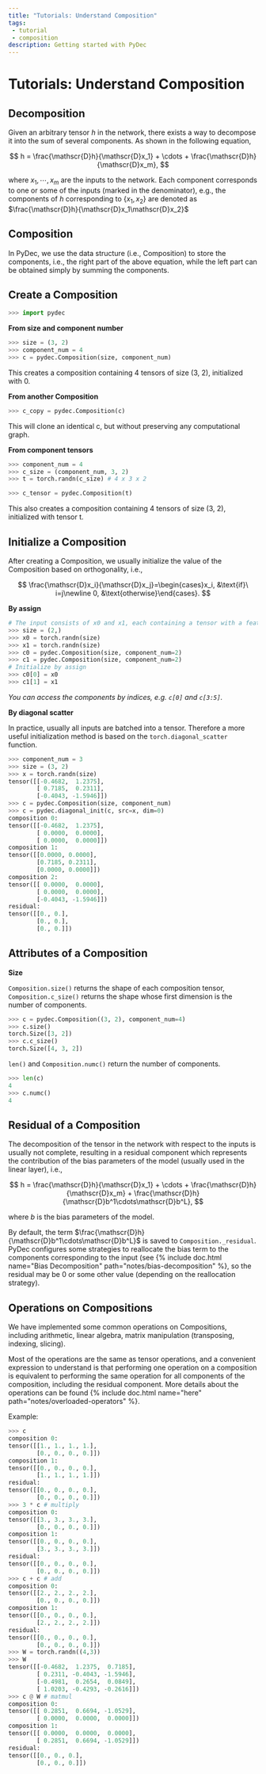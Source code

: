 ```yaml
---
title: "Tutorials: Understand Composition"
tags: 
 - tutorial
 - composition
description: Getting started with PyDec
---
```

# Tutorials: Understand Composition

## Decomposition

Given an arbitrary tensor $h$ in the network, there exists a way to decompose it into the sum of several components. As shown in the following equation,

$$
h = \frac{\mathscr{D}h}{\mathscr{D}x_1} + \cdots + \frac{\mathscr{D}h}{\mathscr{D}x_m},
$$

where $x_1,\cdots,x_m$ are the inputs to the network. Each component corresponds to one or some of the inputs (marked in the denominator), e.g., the components of $h$ corresponding to $\{x_1, x_2\}$ are denoted as $\frac{\mathscr{D}h}{\mathscr{D}x_1\mathscr{D}x_2}$

## Composition
In PyDec, we use the data structure (i.e., Composition) to store the components, i.e., the right part of the above equation, while the left part can be obtained simply by summing the components.

## Create a Composition
```python
>>> import pydec
```

**From size and component number**
```python
>>> size = (3, 2)
>>> component_num = 4
>>> c = pydec.Composition(size, component_num)
```
This creates a composition containing 4 tensors of size (3, 2), initialized with 0.

**From another Composition**
```python
>>> c_copy = pydec.Composition(c)
```
This will clone an identical c, but without preserving any computational graph.

**From component tensors**
```python
>>> component_num = 4
>>> c_size = (component_num, 3, 2)
>>> t = torch.randn(c_size) # 4 x 3 x 2

>>> c_tensor = pydec.Composition(t)
```
This also creates a composition containing 4 tensors of size (3, 2), initialized with tensor t.

## Initialize a Composition
After creating a Composition, we usually initialize the value of the Composition based on orthogonality, i.e.,

$$
\frac{\mathscr{D}x_i}{\mathscr{D}x_j}=\begin{cases}x_i, &\text{if}\ i=j\newline 0, &\text{otherwise}\end{cases}.
$$

**By assign**

```python
# The input consists of x0 and x1, each containing a tensor with a feature number of 2.
>>> size = (2,)
>>> x0 = torch.randn(size)
>>> x1 = torch.randn(size)
>>> c0 = pydec.Composition(size, component_num=2)
>>> c1 = pydec.Composition(size, component_num=2)
# Initialize by assign
>>> c0[0] = x0
>>> c1[1] = x1
```
*You can access the components by indices, e.g. `c[0]` and `c[3:5]`.*

**By diagonal scatter**

In practice, usually all inputs are batched into a tensor. Therefore a more useful initialization method is based on the `torch.diagonal_scatter` function.
```python
>>> component_num = 3
>>> size = (3, 2)
>>> x = torch.randn(size)
tensor([[-0.4682,  1.2375],
        [ 0.7185,  0.2311],
        [-0.4043, -1.5946]])
>>> c = pydec.Composition(size, component_num)
>>> c = pydec.diagonal_init(c, src=x, dim=0)
composition 0:
tensor([[-0.4682,  1.2375],
        [ 0.0000,  0.0000],
        [ 0.0000,  0.0000]])
composition 1:
tensor([[0.0000, 0.0000],
        [0.7185, 0.2311],
        [0.0000, 0.0000]])
composition 2:
tensor([[ 0.0000,  0.0000],
        [ 0.0000,  0.0000],
        [-0.4043, -1.5946]])
residual:
tensor([[0., 0.],
        [0., 0.],
        [0., 0.]])
```

## Attributes of a Composition
**Size**

`Composition.size()` returns the shape of each composition tensor, `Composition.c_size()` returns the shape whose first dimension is the number of components.
```python
>>> c = pydec.Composition((3, 2), component_num=4)
>>> c.size()
torch.Size([3, 2])
>>> c.c_size()
torch.Size([4, 3, 2])
```

`len()` and `Composition.numc()` return the number of components.
```python
>>> len(c)
4
>>> c.numc()
4
```

## Residual of a Composition

The decomposition of the tensor in the network with respect to the inputs is usually not complete, resulting in a residual component which represents the contribution of the bias parameters of the model (usually used in the linear layer), i.e.,

$$
h = \frac{\mathscr{D}h}{\mathscr{D}x_1} + \cdots + \frac{\mathscr{D}h}{\mathscr{D}x_m} + \frac{\mathscr{D}h}{\mathscr{D}b^1\cdots\mathscr{D}b^L},
$$

where $b$ is the bias parameters of the model. 

By default, the term $\frac{\mathscr{D}h}{\mathscr{D}b^1\cdots\mathscr{D}b^L}$ is saved to `Composition._residual`. PyDec configures some strategies to reallocate the bias term to the components corresponding to the input (see {% include doc.html name="Bias Decomposition" path="notes/bias-decomposition" %}, so the residual may be 0 or some other value (depending on the reallocation strategy).


## Operations on Compositions

We have implemented some common operations on Compositions, including arithmetic, linear algebra, matrix manipulation (transposing, indexing, slicing).

Most of the operations are the same as tensor operations, and a convenient expression to understand is that performing one operation on a composition is equivalent to performing the same operation for all components of the composition, including the residual component. More details about the operations can be found {% include doc.html name="here" path="notes/overloaded-operators" %}.

Example:
```python
>>> c
composition 0:
tensor([[1., 1., 1., 1.],
        [0., 0., 0., 0.]])
composition 1:
tensor([[0., 0., 0., 0.],
        [1., 1., 1., 1.]])
residual:
tensor([[0., 0., 0., 0.],
        [0., 0., 0., 0.]])
>>> 3 * c # multiply
composition 0:
tensor([[3., 3., 3., 3.],
        [0., 0., 0., 0.]])
composition 1:
tensor([[0., 0., 0., 0.],
        [3., 3., 3., 3.]])
residual:
tensor([[0., 0., 0., 0.],
        [0., 0., 0., 0.]])
>>> c + c # add
composition 0:
tensor([[2., 2., 2., 2.],
        [0., 0., 0., 0.]])
composition 1:
tensor([[0., 0., 0., 0.],
        [2., 2., 2., 2.]])
residual:
tensor([[0., 0., 0., 0.],
        [0., 0., 0., 0.]])
>>> W = torch.randn((4,3))
>>> W
tensor([[-0.4682,  1.2375,  0.7185],
        [ 0.2311, -0.4043, -1.5946],
        [-0.4981,  0.2654,  0.0849],
        [ 1.0203, -0.4293, -0.2616]])
>>> c @ W # matmul
composition 0:
tensor([[ 0.2851,  0.6694, -1.0529],
        [ 0.0000,  0.0000,  0.0000]])
composition 1:
tensor([[ 0.0000,  0.0000,  0.0000],
        [ 0.2851,  0.6694, -1.0529]])
residual:
tensor([[0., 0., 0.],
        [0., 0., 0.]])
```
